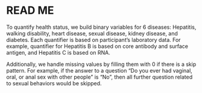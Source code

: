 # READ ME

To quantify health status, we build binary variables for 6 diseases: Hepatitis, walking disability, heart disease, sexual disease, kidney disease, and diabetes. Each quantifier is based on participant’s laboratory data. For example, quantifier for Hepatitis B is based on core antibody and surface antigen, and Hepatitis C is based on RNA.

Additionally, we handle missing values by filling them with 0 if there is a skip pattern. For example, if the answer to a question “Do you ever had vaginal, oral, or anal sex with other people” is “No”, then all further question related to sexual behaviors would be skipped. 
